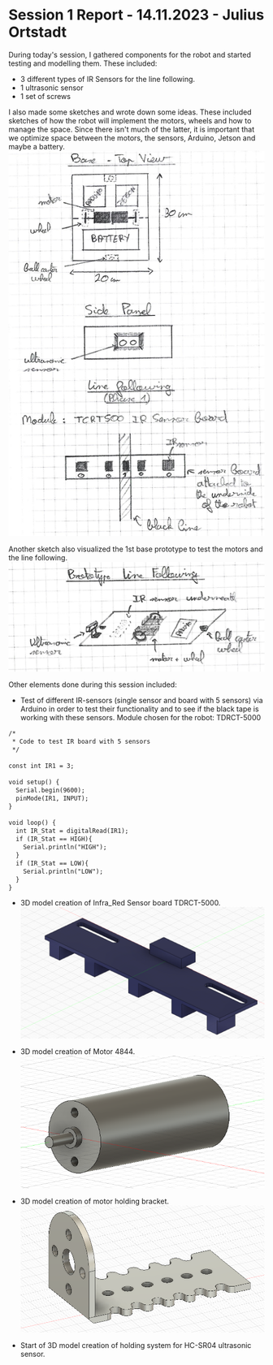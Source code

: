 # Session 1 Report - 14.11.2023 - Julius Ortstadt

During today's session, I gathered components for the robot and started testing and modelling them.
These included:
- 3 different types of IR Sensors for the line following.
- 1 ultrasonic sensor
- 1 set of screws

I also made some sketches and wrote down some ideas. These included sketches of how the robot will implement the motors, wheels and how to manage the space. Since there isn't much of the latter, it is important that we optimize space between the motors, the sensors, Arduino, Jetson and maybe a battery.\
![Sketch 1](/Documentation/Session_Reports/Julius/Pictures/Session_1/Sketch_1.png)

Another sketch also visualized the 1st base prototype to test the motors and the line following.
![Sketch 2](/Documentation/Session_Reports/Julius/Pictures/Session_1/Sketch_2.png)

Other elements done during this session included:

- Test of different IR-sensors (single sensor and board with 5 sensors) via Arduino in order to test their functionality and to see if the black tape is working with these sensors. Module chosen for the robot: TDRCT-5000
```
/*
 * Code to test IR board with 5 sensors
 */

const int IR1 = 3;

void setup() {
  Serial.begin(9600);
  pinMode(IR1, INPUT);
}

void loop() {
  int IR_Stat = digitalRead(IR1);
  if (IR_Stat == HIGH){
    Serial.println("HIGH");
  }
  if (IR_Stat == LOW){
    Serial.println("LOW");
  }
}
```

- 3D model creation of Infra_Red Sensor board TDRCT-5000.\
![TDRCT-5000](/Documentation/Session_Reports/Julius/Pictures/Session_1/CAD_Board.png)


- 3D model creation of Motor 4844.\
![Motor-4844](/Documentation/Session_Reports/Julius/Pictures/Session_1/Motor4844.png)

- 3D model creation of motor holding bracket.\
![Bracket](/Documentation/Session_Reports/Julius/Pictures/Session_1/Motor_Bracket.png)


- Start of 3D model creation of holding system for HC-SR04 ultrasonic sensor.





